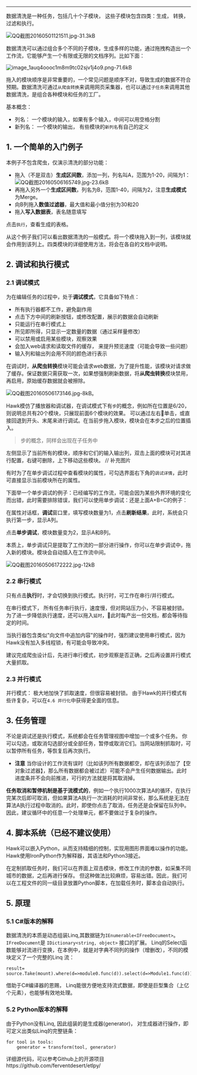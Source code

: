 
---

数据清洗是一种任务，包括几十个子模块， 这些子模块包含四类：生成， 转换， 过滤和执行。 

![QQ截图20160501121511.jpg-31.3kB][1] 

数据清洗可以通过组合多个不同的子模块，生成多样的功能，通过拖拽构造出一个工作流，它能够产生一个有限或无限的文档序列。比如下面：

![image_1auq4oooc1m8m9tc02sjv1j4o9.png-71.6kB][2]

拖入的模块顺序是非常重要的，一个常见问题是顺序不对，导致生成的数据不符合预期。数据清洗可通过`从爬虫转换`来调用网页采集器，也可以通过`子任务`来调用其他数据清洗，是组合各种模块和任务的工厂。

基本概念：
  - 列名： 一个模块的输入，如果有多个输入，中间可以用空格分割
  - 新列名： 一个模块的输出， 有些模块的`新列名`有自己的定义


## 1. 一个简单的入门例子

本例子不包含爬虫，仅演示清洗的部分功能：

 - 拖入（不是双击）**生成区间数**，添加一列，列名叫A，范围为1-20，间隔为1：
![QQ截图20160506165749.jpg-23.6kB][3] 
 - 再拖入另外一个**生成区间数**，列名为B，范围1-40，间隔为2，注意**生成模式**为Merge。
 - 向B列拖入**数值过滤器**，最大值和最小值分别为30和20
 - 拖入**写入数据表**，表名随意填写

点击`执行`，查看生成的表格。

从这个例子我们可以看出数据清洗的一般模式。将一个模块拖入到一列，该模块就会作用到该列上。四类模块的详细使用方法，将会在各自的文档中说明。

## 2. 调试和执行模式

### 2.1 调试模式

为在编辑任务的过程中，处于**调试模式**，它具备如下特点：
- 所有执行器都不工作，避免副作用
- 点击下方中间的刷新按钮，或修改配置，展示的数据会自动刷新
- 只能运行在串行模式上
- 所见即所得，只显示一定数量的数据（通过采样量修改）
- 可以禁用或启用某些模块，观察效果
- 会加入web请求和读取文件的缓存， 来提升预览速度（可能会导致一些问题）
- 输入列和输出列会用不同的颜色进行表示

在调试时，**从爬虫转换**模块可能会请求web数据，为了提升性能，该模块对请求做了缓存。保证数据只需获取一次，如果想强制刷新数据，将**从爬虫转换**模块禁用，再启用，原始缓存数据就会被擦除。

 ![QQ截图20160506173146.jpg-8kB][4]。

Hawk模仿了播放器和调试器，在调试模式下有`步`的概念，例如所在位置是6/20， 则说明总共有20个模块，只展现前面6个模块的效果。 可以通过左右单击，或直接回退到开头、末尾来进行调试。在当前步拖入模块，模块会在本步之后的位置插入。

> 步的概念，同样会出现在子任务中

左侧显示了当前所有的模块，顺序和它们的输入输出列，双击上面的模块可对其进行配置，右键可删除，上下移动这些模块。
// 补充图片

有时为了在单步调试过程中查看模块的属性，可勾选界面右下角的`调试详情`，此时可直接显示当前模块所在的属性。


下面举一个单步调试的例子：已经编写的工作流，可能会因为某些外界环境的变化而出错，此时需要排除错误，我们可以使用单步调试：还是上面A+B=C的例子：

在属性对话框，**调试**窗口里，填写模块数量为1，点击**刷新结果**，此时，系统会只执行第一步，显示A列。

点击**单步调试**，模块数量变为2，显示A和B列。

本质上，单步调试只是提取了工作流的一部分进行操作，你可以在单步调试中，拖入新的模块。模块会自动插入在工作流中间。

![QQ截图20160506172222.jpg-12kB][5]


### 2.2 串行模式

只有点击**执行**时，才会切换到执行模式。执行时，可工作在串行/并行模式。

在串行模式下， 所有任务串行执行，速度慢，但对网站压力小，不容易被封锁。为了进一步降低执行速度，还可以拖入`延时`，此时每产出一份文档，都会等待指定的时间。

当执行器包含类似"向文件中追加内容"的操作时，强烈建议使用串行模式，因为Hawk没有加入多线程锁，有可能会导致冲突。

建议完成爬虫设计后，先进行串行模式，初步观察是否正确，之后再设置并行模式大量抓取。

### 2.3 并行模式

并行模式： 极大地加快了抓取速度，但很容易被封锁。 由于Hawk的并行模式有些许复杂，可以在`4.6 并行化`中获得更全面的信息。 


## 3. 任务管理

不论是调试还是执行模式，系统都会在任务管理视图中增加一个或多个任务。
你可以勾选，或取消勾选部分或全部任务，暂停或取消它们。当网站限制抓取时，可以暂停所有任务，等恢复后再次执行。

 - **注意**
当你设计的工作流有误时（比如该列所有数据都空，却在该列添加了【空对象过滤器】，那么所有数据都会被过滤）可能不会产生任何数据输出。此时进度条并不会向前推进，可行的方法就是将其取消掉。

 **任务取消和暂停机制是基于流模式的**，例如一个执行1000次算法A的循环，在执行完某次后即可取消，但如果算法A执行一次消耗的时间非常长，那么系统是无法在算法A执行过程中取消的。此时，即使你点击了取消，任务还是会保留在队列中。因此，建议循环中的任意一个处理单元，都不要做过于复杂的操作。
 


## 4. 脚本系统（已经不建议使用）
Hawk可以嵌入Python，从而支持精细的控制，实现用图形界面难以操作的功能。Hawk使用IronPython作为解释器，其语法和Python3接近。  

在定制抓取任务时，我们可以在界面上双击模块，修改工作流的参数，如采集不同城市的数据，之后再进行保存。
但这种做法比较麻烦，容易出错。因此，我们可以在工程文件的同一级目录放置Python脚本，在加载任务时，脚本会自动执行。

  
  

##  5. 原理
###  5.1 C#版本的解释
数据清洗的本质是动态组装Linq,其数据链为`IEnumerable<IFreeDocument>`。 `IFreeDocument`是 `IDictionary<string, object>`
接口的扩展。 Linq的Select函数能够对流进行变换，在本例中，就是对字典不同列的操作（增删改），不同的模块定义了一个完整的Linq
流：
```
result= source.Take(mount).where(d=>module0.func(d)).select(d=>Module1.func(d)).select(d=>Module2.func(d))….
```
借助于C#编译器的恩赐， Linq能很方便地支持流式数据，即使是巨型集合（上亿个元素），也能够有效地处理。
###   5.2 Python版本的解释
由于Python没有Linq, 因此组装的是生成器(generator)， 对生成器进行操作，即可定义出类似Linq的完整链条：
```
for tool in tools:
    generator = transform(tool, generator)
```
详细源代码，可以参考Github上的开源项目https://github.com/ferventdesert/etlpy/


  [1]: http://static.zybuluo.com/buptzym/t2n9br3zb8wj255sgsf4sonf/QQ%E6%88%AA%E5%9B%BE20160501121511.jpg
  [2]: http://static.zybuluo.com/buptzym/gzr3u0z80478s31u9v1zdfw5/image_1auq4oooc1m8m9tc02sjv1j4o9.png
  [3]: http://static.zybuluo.com/buptzym/kjf4ns7hb4ucl8hvsh7yur1e/QQ%E6%88%AA%E5%9B%BE20160506165749.jpg
  [4]: http://static.zybuluo.com/buptzym/y2j009mi17ichl0iljmd02wa/QQ%E6%88%AA%E5%9B%BE20160506173146.jpg
  [5]: http://static.zybuluo.com/buptzym/lhfwqrrtai6jl2tbglqzpdv1/QQ%E6%88%AA%E5%9B%BE20160506172222.jpg
  [6]: http://static.zybuluo.com/buptzym/c4c2ytszlnem9gcutildpqmn/%E3%80%81.jpg
  [7]: http://static.zybuluo.com/buptzym/sge728ia93i07l9e4jid6g2d/QQ%E6%88%AA%E5%9B%BE20160506175544.jpg
  [8]: http://static.zybuluo.com/buptzym/fblzvevohv80hnrqmnf8ga2b/QQ%E6%88%AA%E5%9B%BE20160506175651.jpg